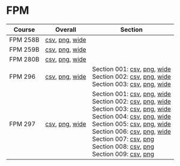 # FPM

| Course | Overall | Section |
| ------ | ------- | ------- |
| FPM 258B | [csv](https://github.com/UCSD-Historical-Enrollment-Data/2024Winter/blob/main/overall/FPM%20258B.csv), [png](https://raw.githubusercontent.com/UCSD-Historical-Enrollment-Data/2024Winter/main/plot_overall/FPM%20258B.png), [wide](https://raw.githubusercontent.com/UCSD-Historical-Enrollment-Data/2024Winter/main/plot_overall_wide/FPM%20258B.png) |  |
| FPM 259B | [csv](https://github.com/UCSD-Historical-Enrollment-Data/2024Winter/blob/main/overall/FPM%20259B.csv), [png](https://raw.githubusercontent.com/UCSD-Historical-Enrollment-Data/2024Winter/main/plot_overall/FPM%20259B.png), [wide](https://raw.githubusercontent.com/UCSD-Historical-Enrollment-Data/2024Winter/main/plot_overall_wide/FPM%20259B.png) |  |
| FPM 280B | [csv](https://github.com/UCSD-Historical-Enrollment-Data/2024Winter/blob/main/overall/FPM%20280B.csv), [png](https://raw.githubusercontent.com/UCSD-Historical-Enrollment-Data/2024Winter/main/plot_overall/FPM%20280B.png), [wide](https://raw.githubusercontent.com/UCSD-Historical-Enrollment-Data/2024Winter/main/plot_overall_wide/FPM%20280B.png) |  |
| FPM 296 | [csv](https://github.com/UCSD-Historical-Enrollment-Data/2024Winter/blob/main/overall/FPM%20296.csv), [png](https://raw.githubusercontent.com/UCSD-Historical-Enrollment-Data/2024Winter/main/plot_overall/FPM%20296.png), [wide](https://raw.githubusercontent.com/UCSD-Historical-Enrollment-Data/2024Winter/main/plot_overall_wide/FPM%20296.png) | Section 001: [csv](https://github.com/UCSD-Historical-Enrollment-Data/2024Winter/blob/main/section/FPM%20296_001.csv), [png](https://raw.githubusercontent.com/UCSD-Historical-Enrollment-Data/2024Winter/main/plot_section/FPM%20296_001.png), [wide](https://raw.githubusercontent.com/UCSD-Historical-Enrollment-Data/2024Winter/main/plot_section_wide/FPM%20296_001.png)<br>Section 002: [csv](https://github.com/UCSD-Historical-Enrollment-Data/2024Winter/blob/main/section/FPM%20296_002.csv), [png](https://raw.githubusercontent.com/UCSD-Historical-Enrollment-Data/2024Winter/main/plot_section/FPM%20296_002.png), [wide](https://raw.githubusercontent.com/UCSD-Historical-Enrollment-Data/2024Winter/main/plot_section_wide/FPM%20296_002.png)<br>Section 003: [csv](https://github.com/UCSD-Historical-Enrollment-Data/2024Winter/blob/main/section/FPM%20296_003.csv), [png](https://raw.githubusercontent.com/UCSD-Historical-Enrollment-Data/2024Winter/main/plot_section/FPM%20296_003.png), [wide](https://raw.githubusercontent.com/UCSD-Historical-Enrollment-Data/2024Winter/main/plot_section_wide/FPM%20296_003.png) |
| FPM 297 | [csv](https://github.com/UCSD-Historical-Enrollment-Data/2024Winter/blob/main/overall/FPM%20297.csv), [png](https://raw.githubusercontent.com/UCSD-Historical-Enrollment-Data/2024Winter/main/plot_overall/FPM%20297.png), [wide](https://raw.githubusercontent.com/UCSD-Historical-Enrollment-Data/2024Winter/main/plot_overall_wide/FPM%20297.png) | Section 001: [csv](https://github.com/UCSD-Historical-Enrollment-Data/2024Winter/blob/main/section/FPM%20297_001.csv), [png](https://raw.githubusercontent.com/UCSD-Historical-Enrollment-Data/2024Winter/main/plot_section/FPM%20297_001.png), [wide](https://raw.githubusercontent.com/UCSD-Historical-Enrollment-Data/2024Winter/main/plot_section_wide/FPM%20297_001.png)<br>Section 002: [csv](https://github.com/UCSD-Historical-Enrollment-Data/2024Winter/blob/main/section/FPM%20297_002.csv), [png](https://raw.githubusercontent.com/UCSD-Historical-Enrollment-Data/2024Winter/main/plot_section/FPM%20297_002.png), [wide](https://raw.githubusercontent.com/UCSD-Historical-Enrollment-Data/2024Winter/main/plot_section_wide/FPM%20297_002.png)<br>Section 003: [csv](https://github.com/UCSD-Historical-Enrollment-Data/2024Winter/blob/main/section/FPM%20297_003.csv), [png](https://raw.githubusercontent.com/UCSD-Historical-Enrollment-Data/2024Winter/main/plot_section/FPM%20297_003.png), [wide](https://raw.githubusercontent.com/UCSD-Historical-Enrollment-Data/2024Winter/main/plot_section_wide/FPM%20297_003.png)<br>Section 004: [csv](https://github.com/UCSD-Historical-Enrollment-Data/2024Winter/blob/main/section/FPM%20297_004.csv), [png](https://raw.githubusercontent.com/UCSD-Historical-Enrollment-Data/2024Winter/main/plot_section/FPM%20297_004.png), [wide](https://raw.githubusercontent.com/UCSD-Historical-Enrollment-Data/2024Winter/main/plot_section_wide/FPM%20297_004.png)<br>Section 005: [csv](https://github.com/UCSD-Historical-Enrollment-Data/2024Winter/blob/main/section/FPM%20297_005.csv), [png](https://raw.githubusercontent.com/UCSD-Historical-Enrollment-Data/2024Winter/main/plot_section/FPM%20297_005.png), [wide](https://raw.githubusercontent.com/UCSD-Historical-Enrollment-Data/2024Winter/main/plot_section_wide/FPM%20297_005.png)<br>Section 006: [csv](https://github.com/UCSD-Historical-Enrollment-Data/2024Winter/blob/main/section/FPM%20297_006.csv), [png](https://raw.githubusercontent.com/UCSD-Historical-Enrollment-Data/2024Winter/main/plot_section/FPM%20297_006.png), [wide](https://raw.githubusercontent.com/UCSD-Historical-Enrollment-Data/2024Winter/main/plot_section_wide/FPM%20297_006.png)<br>Section 007: [csv](https://github.com/UCSD-Historical-Enrollment-Data/2024Winter/blob/main/section/FPM%20297_007.csv), [png](https://raw.githubusercontent.com/UCSD-Historical-Enrollment-Data/2024Winter/main/plot_section/FPM%20297_007.png)<br>Section 008: [csv](https://github.com/UCSD-Historical-Enrollment-Data/2024Winter/blob/main/section/FPM%20297_008.csv), [png](https://raw.githubusercontent.com/UCSD-Historical-Enrollment-Data/2024Winter/main/plot_section/FPM%20297_008.png)<br>Section 009: [csv](https://github.com/UCSD-Historical-Enrollment-Data/2024Winter/blob/main/section/FPM%20297_009.csv), [png](https://raw.githubusercontent.com/UCSD-Historical-Enrollment-Data/2024Winter/main/plot_section/FPM%20297_009.png) |
